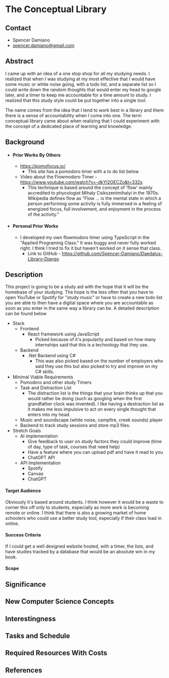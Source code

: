 # The Conceptual Library

## Contact
- Spencer Damiano
- spencer.damiano@gmail.com

## Abstract

I came up with an idea of a one stop shop for all my studying needs. I realized that when I was studying at my most effective that I would have some music or white noise going, with a todo list, and a separate list so I could write down the random thoughts that would enter my head to google later, and a timer to keep me accountable for a time amount to study. I realized that this study style could be put together into a single tool.

The name comes from the idea that I tend to work best in a library and there there is a sense of accountability when I come into one. The term conceptual library came about when realizing that I could experiment with the concept of a dedicated place of learning and knowledge. 

## Background

- #### Prior Works By Others
	-  https://pomofocus.io/
		- This site has a pomodoro timer with a to do list below
	- Video about the Flowmodoro Timer - https://www.youtube.com/watch?v=-dkYI2OECZo&t=332s
		- This technique is based around the concept of 'flow' mainly accredited to phycologist Mihaly Csikszentmihalyi in the 1970s. Wikipedia defines flow as "Flow ... is the mental state in which a person performing some activity is fully immersed in a feeling of energized focus, full involvement, and enjoyment in the process of the activity."
- #### Personal Prior Works
	- I developed my own flowmodoro timer using TypeScript in the "Applied Programing Class." It was buggy and never fully worked right. I think I tried to fix it but haven't worked on it sense that class.
		- Link to GitHub - https://github.com/Spencer-Damiano/Daedalus-Library-Django

## Description

This project is going to be a study aid with the hope that it will be the homebase of your studying. The hope is the less often that you have to open YouTube or Spotify for "study music" or have to create a new todo list you are able to then have a digital space where you are accountable as soon as you enter in the same way a library can be. A detailed description can be found below

- Stack
	- Frontend
		- React framework using JavaScript
			- Picked because of it's popularity and based on how many internships said that this is a technology that they use.
	- Backend
		- .Net Backend using C#
			- This was also picked based on the number of employers who said they use this but also picked to try and improve on my C# skills.
- Minimal Viable Requirements
	- Pomodoro and other study Timers
	- Task and Distraction List
		- The distraction list is the things that your brain thinks up that you would rather be doing (such as googling when the first grandfather clock was invented). I like having a destraction list as it makes me less impulsive to act on every single thought that enters into my head.
	- Music and soundscape (white noise, campfire, creek sounds) player
	- Backend to track study sessions and store mp3 files.
- Stretch Goals
	- AI implementation
		- Give feedback to user on study factors they could improve (time of day, type of task, courses that need help)
		- Have a feature where you can upload pdf and have it read to you
		- ChatGPT API
	- API Implementation
		- Spotify
		- Canvas
		- ChatGPT

#### Target Audience

Obviously it's based around students. I think however it would be a waste to corner this off only to students, especially as more work is becoming remote or online. I think that there is also a growing market of home schoolers who could use a better study tool, especially if their class load in online. 

#### Success Criteria

If I could get a well designed website hosted, with a timer, the lists, and have studies tracked by a database that would be an absolute win in my book. 

#### Scope

## Significance

## New Computer Science Concepts

## Interestingness

## Tasks and Schedule

## Required Resources With Costs

## References




